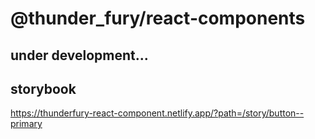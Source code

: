 # @thunder_fury/react-components

## under development...

## storybook

https://thunderfury-react-component.netlify.app/?path=/story/button--primary